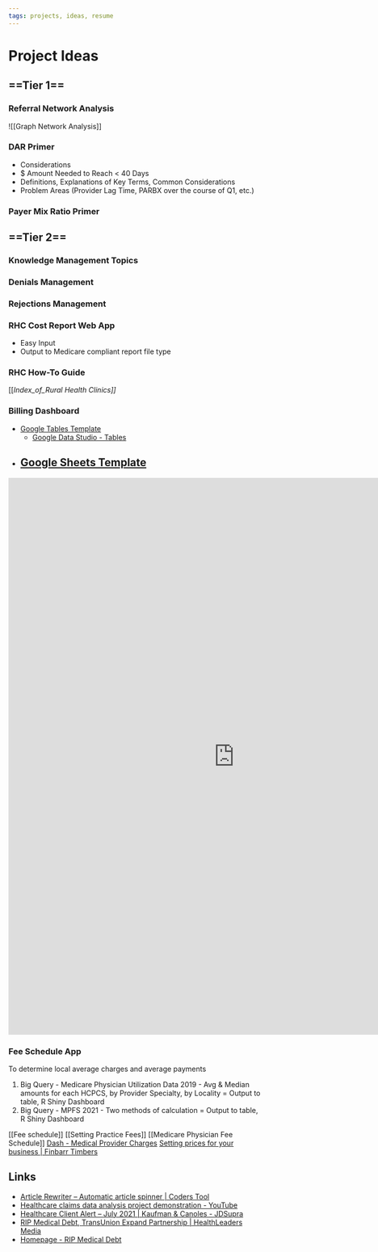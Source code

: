 ```yaml
---
tags: projects, ideas, resume
---
```

# Project Ideas
## ==**Tier 1**==
### Referral Network Analysis
![[Graph Network Analysis]]
### DAR Primer
- Considerations
- $ Amount Needed to Reach < 40 Days
- Definitions, Explanations of Key Terms, Common Considerations
- Problem Areas (Provider Lag Time, PARBX over the course of Q1, etc.)
### Payer Mix Ratio Primer
## **==Tier 2==**
### Knowledge Management Topics
### Denials Management
### Rejections Management
### RHC Cost Report Web App
- Easy Input
- Output to Medicare compliant report file type
### RHC How-To Guide
[[_Index_of_Rural Health Clinics]]_
### Billing Dashboard
- [Google Tables Template](https://tables.area120.google.com/u/0/workspace/aa-Uj5wbzH191k2qV_QOnh/table/82Lm3KIdlP1emHplMpDkkW)
	- [Google Data Studio - Tables](https://datastudio.google.com/u/0/reporting/985d71d3-b7c5-4e2e-9a49-852c143e3453/page/gqzZC/edit)
- [Google Sheets Template](https://docs.google.com/spreadsheets/d/132HUBznR6EKTNqHIoib03lvS9HP_PaefnW1UZVIkpVU/edit#gid=1457147119)
	- 
<iframe title="Monthly Rejection Rates 2021" aria-label="table" id="datawrapper-chart-aylWe" src="https://datawrapper.dwcdn.net/aylWe/1/" scrolling="no" frameborder="0" style="border: none;" width="893" height="1103"></iframe>

### Fee Schedule App
To determine local average charges and average payments
1. Big Query - Medicare Physician Utilization Data 2019 - Avg & Median amounts for each HCPCS, by Provider Specialty, by Locality = Output to table, R Shiny Dashboard
2. Big Query - MPFS 2021 - Two methods of calculation = Output to table, R Shiny Dashboard

[[Fee schedule]]
[[Setting Practice Fees]]
[[Medicare Physician Fee Schedule]]
[Dash - Medical Provider Charges](https://dash.gallery/dash-medical-provider-charges/)
[Setting prices for your business | Finbarr Timbers](https://finbarr.ca/setting-prices/)

## Links
- [Article Rewriter – Automatic article spinner | Coders Tool](https://www.coderstool.com/article-rewriter)
- [Healthcare claims data analysis project demonstration - YouTube](https://youtu.be/JmFGJ337zeQ)
- [Healthcare Client Alert – July 2021 | Kaufman & Canoles - JDSupra](https://www.jdsupra.com/legalnews/healthcare-client-alert-july-2021-7544702/)
- [RIP Medical Debt, TransUnion Expand Partnership | HealthLeaders Media](https://www.healthleadersmedia.com/revenue-cycle/rip-medical-debt-transunion-expand-partnership)
- [Homepage - RIP Medical Debt](https://ripmedicaldebt.org/)